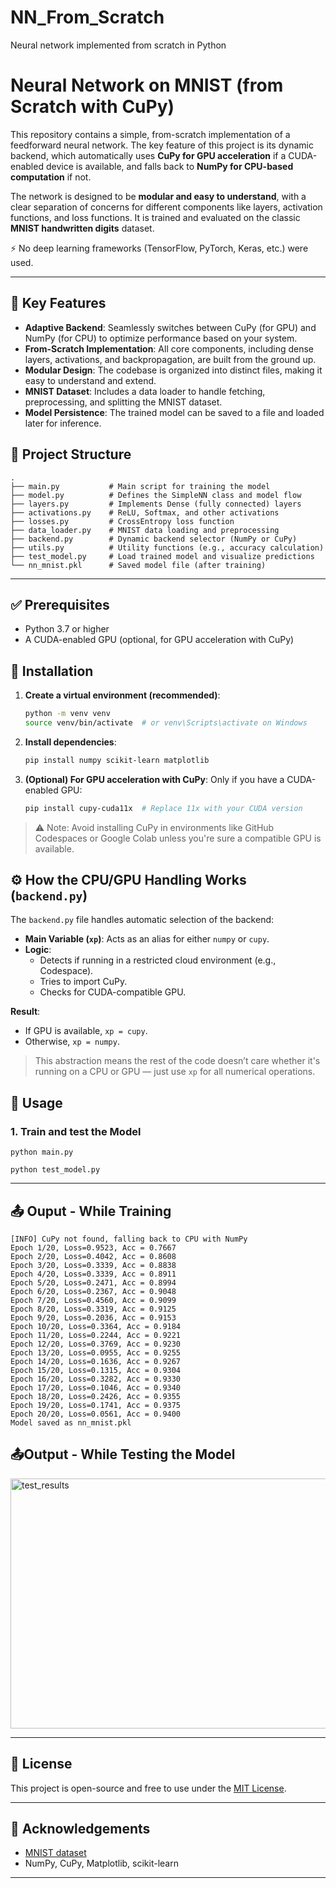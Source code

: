 # NN_From_Scratch
Neural network implemented from scratch in Python
# Neural Network on MNIST (from Scratch with CuPy)

This repository contains a simple, from-scratch implementation of a feedforward neural network. The key feature of this project is its dynamic backend, which automatically uses **CuPy for GPU acceleration** if a CUDA-enabled device is available, and falls back to **NumPy for CPU-based computation** if not.

The network is designed to be **modular and easy to understand**, with a clear separation of concerns for different components like layers, activation functions, and loss functions. It is trained and evaluated on the classic **MNIST handwritten digits** dataset.

⚡ No deep learning frameworks (TensorFlow, PyTorch, Keras, etc.) were used.

---

## 🚀 Key Features

- **Adaptive Backend**: Seamlessly switches between CuPy (for GPU) and NumPy (for CPU) to optimize performance based on your system.
- **From-Scratch Implementation**: All core components, including dense layers, activations, and backpropagation, are built from the ground up.
- **Modular Design**: The codebase is organized into distinct files, making it easy to understand and extend.
- **MNIST Dataset**: Includes a data loader to handle fetching, preprocessing, and splitting the MNIST dataset.
- **Model Persistence**: The trained model can be saved to a file and loaded later for inference.

## 📁 Project Structure

```text
.
├── main.py           # Main script for training the model
├── model.py          # Defines the SimpleNN class and model flow
├── layers.py         # Implements Dense (fully connected) layers
├── activations.py    # ReLU, Softmax, and other activations
├── losses.py         # CrossEntropy loss function
├── data_loader.py    # MNIST data loading and preprocessing
├── backend.py        # Dynamic backend selector (NumPy or CuPy)
├── utils.py          # Utility functions (e.g., accuracy calculation)
├── test_model.py     # Load trained model and visualize predictions
└── nn_mnist.pkl      # Saved model file (after training)

```
---

## ✅ Prerequisites

- Python 3.7 or higher
- A CUDA-enabled GPU (optional, for GPU acceleration with CuPy)

## 🔧 Installation

1. **Create a virtual environment (recommended)**:
    ```bash
    python -m venv venv
    source venv/bin/activate  # or venv\Scripts\activate on Windows
    ```

2. **Install dependencies**:
    ```bash
    pip install numpy scikit-learn matplotlib
    ```

3. **(Optional) For GPU acceleration with CuPy**:
    Only if you have a CUDA-enabled GPU:
    ```bash
    pip install cupy-cuda11x  # Replace 11x with your CUDA version
    ```

> ⚠️ Note: Avoid installing CuPy in environments like GitHub Codespaces or Google Colab unless you're sure a compatible GPU is available.


## ⚙️ How the CPU/GPU Handling Works (`backend.py`)

The `backend.py` file handles automatic selection of the backend:

- **Main Variable (`xp`)**: Acts as an alias for either `numpy` or `cupy`.
- **Logic**:
  - Detects if running in a restricted cloud environment (e.g., Codespace).
  - Tries to import CuPy.
  - Checks for CUDA-compatible GPU.

**Result**:
- If GPU is available, `xp = cupy`.
- Otherwise, `xp = numpy`.

> This abstraction means the rest of the code doesn’t care whether it's running on a CPU or GPU — just use `xp` for all numerical operations.

## 🧠 Usage

### 1. Train and test the Model
    
    python main.py

    python test_model.py

---

## 📤 Ouput - While Training

    [INFO] CuPy not found, falling back to CPU with NumPy
    Epoch 1/20, Loss=0.9523, Acc = 0.7667
    Epoch 2/20, Loss=0.4042, Acc = 0.8608
    Epoch 3/20, Loss=0.3339, Acc = 0.8838
    Epoch 4/20, Loss=0.3339, Acc = 0.8911
    Epoch 5/20, Loss=0.2471, Acc = 0.8994
    Epoch 6/20, Loss=0.2367, Acc = 0.9048
    Epoch 7/20, Loss=0.4560, Acc = 0.9099
    Epoch 8/20, Loss=0.3319, Acc = 0.9125
    Epoch 9/20, Loss=0.2036, Acc = 0.9153
    Epoch 10/20, Loss=0.3364, Acc = 0.9184
    Epoch 11/20, Loss=0.2244, Acc = 0.9221
    Epoch 12/20, Loss=0.3769, Acc = 0.9230
    Epoch 13/20, Loss=0.0955, Acc = 0.9255
    Epoch 14/20, Loss=0.1636, Acc = 0.9267
    Epoch 15/20, Loss=0.1315, Acc = 0.9304
    Epoch 16/20, Loss=0.3282, Acc = 0.9330
    Epoch 17/20, Loss=0.1046, Acc = 0.9340
    Epoch 18/20, Loss=0.2426, Acc = 0.9355
    Epoch 19/20, Loss=0.1741, Acc = 0.9375
    Epoch 20/20, Loss=0.0561, Acc = 0.9400
    Model saved as nn_mnist.pkl

## 📤Output - While Testing the Model

<img width="1200" height="400" alt="test_results" src="https://github.com/user-attachments/assets/7e7a867e-6c51-4806-92af-4343268f8124" />

---

## 📜 License

This project is open-source and free to use under the [MIT License](LICENSE).

---

## 🙌 Acknowledgements

- [MNIST dataset](http://yann.lecun.com/exdb/mnist/)
- NumPy, CuPy, Matplotlib, scikit-learn

---


